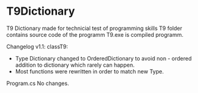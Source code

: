 # T9Dictionary
T9 Dictionary made for technicial test of programming skills 
T9 folder contains source code of the programm
T9.exe is compiled programm.

Changelog v1.1: 
classT9:
 -  Type Dictionary changed to OrderedDictionary to avoid non - ordered addition to dictionary which rarely can happen. 
 -  Most functions were rewritten in order to match new Type.
 
 Program.cs
 No changes.
